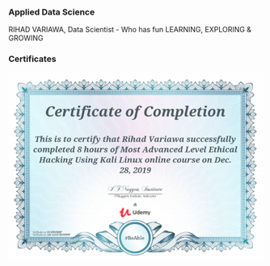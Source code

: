 ### Applied Data Science
RIHAD VARIAWA, Data Scientist - Who has fun LEARNING, EXPLORING & GROWING

### Certificates
<img src="./img/Most_Advanced_Level_Ethical_Hacking.png"/>

